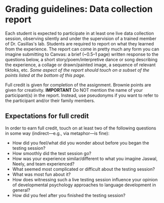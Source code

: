 # Grading guidelines: Data collection report

Each student is expected to participate in at least one live data collection session, observing silently and under the supervision of a trained member of Dr. Casillas's lab. Students are required to report on what they learned from the experience. The report can come in pretty much any form you can imagine submitting to Canvas: a brief (~0.5–1 page) written response to the questions below, a short story/poem/interpretive dance or song describing the experience, a collage or drawn/painted image, a sequence of relevant tiktoks, etc. _Some aspect of the report should touch on a subset of the points listed at the bottom of this page._

Full credit is given for completion of the assignment. Brownie points are given for creativity. **IMPORTANT** Do NOT mention the name of your participant(s) in the report. Instead, use pseudonyms if you want to refer to the participant and/or their family members.


## Expectations for full credit

In order to earn full credit, touch on at least two of the following questions in some way (indirect—e.g., via metaphor—is fine):

* How did you feel/what did you wonder about before you began the testing session?
* How smoothly did the test session go?
* How was your experience similar/different to what you imagine Jaswal, Neely, and team experienced?
* What seemed most complicated or difficult about the testing session?
* What was most fun about it?
* How does witnessing such a live testing session influence your opinion of developmental psychology approaches to language development in general?
* How did you feel after you finished the testing session?

